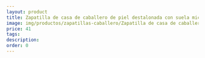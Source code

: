 ```yaml
---
layout: product
title: Zapatilla de casa de caballero de piel destalonada con suela microporosa
image: img/productos/zapatillas-caballero/Zapatilla de casa de caballero de piel destalonada con suela microporosa=41.webp
price: 41
tags: 
description: 
order: 0
---
```

